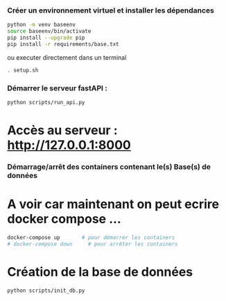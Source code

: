 ### Créer un environnement virtuel et installer les dépendances

```bash
python -m venv baseenv
source baseenv/bin/activate
pip install --upgrade pip
pip install -r requirements/base.txt
```

ou executer directement dans un terminal
```bash
. setup.sh
```

### Démarrer le serveur fastAPI :
```bash
python scripts/run_api.py 
```
# Accès au serveur : http://127.0.0.1:8000

### Démarrage/arrêt des containers contenant le(s) Base(s) de données

# A voir car maintenant on peut ecrire docker compose ...
``` bash
docker-compose up       # pour démarrer les containers
# docker-compose down     # pour arrêter les containers
```

# Création de la base de données
```bash
python scripts/init_db.py
```

